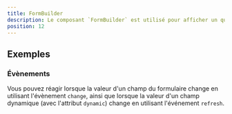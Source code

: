 ```yaml
---
title: FormBuilder
description: Le composant `FormBuilder` est utilisé pour afficher un questionnaire.
position: 12
---
```


<doc-tabs light>

<doc-tab-item label="Utilisation">

<doc-example file="form-builder/usage"></doc-example>

## Exemples

### Évènements

Vous pouvez réagir lorsque la valeur d'un champ du formulaire change en utilisant l'évènement `change`, ainsi que lorsque la valeur d'un champ dynamique (avec l'attribut `dynamic`) change en utilisant l'événement `refresh`.

<doc-example file="form-builder/events"></doc-example>

</doc-tab-item>

<doc-tab-item label="API">
<doc-api name="form-builder"></doc-api>
</doc-tab-item>

</doc-tabs>
